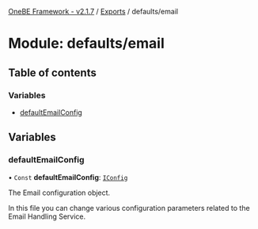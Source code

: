 [OneBE Framework - v2.1.7](../README.md) / [Exports](../modules.md) / defaults/email

# Module: defaults/email

## Table of contents

### Variables

- [defaultEmailConfig](defaults_email.md#defaultemailconfig)

## Variables

### defaultEmailConfig

• `Const` **defaultEmailConfig**: [`IConfig`](../interfaces/System_IConfig.IConfig.md)

The Email configuration object.

In this file you can change various configuration parameters related to the
Email Handling Service.
